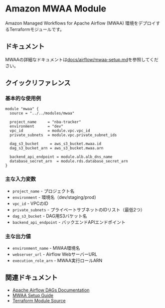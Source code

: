 # Amazon MWAA Module

Amazon Managed Workflows for Apache Airflow (MWAA) 環境をデプロイするTerraformモジュールです。

## ドキュメント

MWAAの詳細なドキュメントは[docs/airflow/mwaa-setup.md](/docs/airflow/mwaa-setup.md)を参照してください。

## クイックリファレンス

### 基本的な使用例

```hcl
module "mwaa" {
  source = "../../modules/mwaa"
  
  project_name     = "nba-tracker"
  environment      = "dev"
  vpc_id           = module.vpc.vpc_id
  private_subnets  = module.vpc.private_subnet_ids
  
  dag_s3_bucket     = aws_s3_bucket.mwaa.id
  dag_s3_bucket_arn = aws_s3_bucket.mwaa.arn
  
  backend_api_endpoint = module.alb.alb_dns_name
  database_secret_arn  = module.rds.database_secret_arn
}
```

### 主な入力変数

- `project_name` - プロジェクト名
- `environment` - 環境名（dev/staging/prod）
- `vpc_id` - VPCのID
- `private_subnets` - プライベートサブネットのIDリスト（最低2つ）
- `dag_s3_bucket` - DAG用S3バケット名
- `backend_api_endpoint` - バックエンドAPIエンドポイント

### 主な出力値

- `environment_name` - MWAA環境名
- `webserver_url` - Airflow WebサーバーURL
- `execution_role_arn` - MWAA実行ロールARN

## 関連ドキュメント

- [Apache Airflow DAGs Documentation](/docs/airflow/dags.md)
- [MWAA Setup Guide](/docs/airflow/mwaa-setup.md)
- [Terraform Module Source](/terraform/modules/mwaa/)